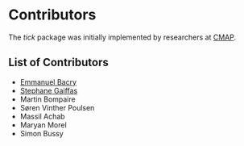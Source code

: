 # Contributors

The _tick_ package was initially implemented by researchers at [CMAP](http://www.cmap.polytechnique.fr/?lang=en).

## List of Contributors

- [Emmanuel Bacry](http://www.cmap.polytechnique.fr/~bacry/)
- [Stephane Gaiffas](http://www.cmap.polytechnique.fr/~gaiffas/)
- Martin Bompaire
- Søren Vinther Poulsen
- Massil Achab
- Maryan Morel
- Simon Bussy

